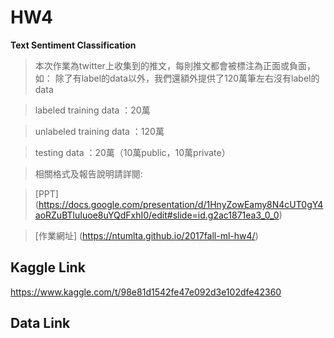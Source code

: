 # HW4
**Text Sentiment Classification**

>本次作業為twitter上收集到的推文，每則推文都會被標注為正面或負面，如：
>除了有label的data以外，我們還額外提供了120萬筆左右沒有label的data

>labeled training data    ：20萬

>unlabeled training data  ：120萬

>testing data             ：20萬（10萬public，10萬private）


> 相關格式及報告說明請詳閱:

> [PPT] (https://docs.google.com/presentation/d/1HnyZowEamy8N4cUT0gY4aoRZuBTluIuoe8uYQdFxhI0/edit#slide=id.g2ac1871ea3_0_0)

> [作業網址] (https://ntumlta.github.io/2017fall-ml-hw4/)


## Kaggle Link
<https://www.kaggle.com/t/98e81d1542fe47e092d3e102dfe42360>

## Data Link
